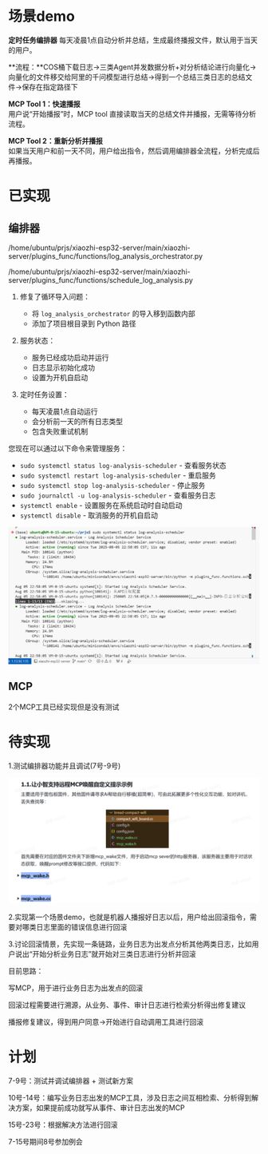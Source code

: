 # 场景demo

**定时任务编排器**
每天凌晨1点自动分析并总结，生成最终播报文件，默认用于当天的用户。

**流程：**COS桶下载日志->三类Agent并发数据分析+对分析结论进行向量化->向量化的文件移交给阿里的千问模型进行总结->得到一个总结三类日志的总结文件->保存在指定路径下

**MCP Tool 1：快速播报**  
用户说“开始播报”时，MCP tool 直接读取当天的总结文件并播报，无需等待分析流程。

**MCP Tool 2：重新分析并播报**  
如果当天用户和前一天不同，用户给出指令，然后调用编排器全流程，分析完成后再播报。



# 已实现

## 编排器

/home/ubuntu/prjs/xiaozhi-esp32-server/main/xiaozhi-server/plugins_func/functions/log_analysis_orchestrator.py

/home/ubuntu/prjs/xiaozhi-esp32-server/main/xiaozhi-server/plugins_func/functions/schedule_log_analysis.py

1. 修复了循环导入问题：
   - 将 `log_analysis_orchestrator` 的导入移到函数内部
   - 添加了项目根目录到 Python 路径

2. 服务状态：
   - 服务已经成功启动并运行
   - 日志显示初始化成功
   - 设置为开机自启动

3. 定时任务设置：
   - 每天凌晨1点自动运行
   - 会分析前一天的所有日志类型
   - 包含失败重试机制

您现在可以通过以下命令来管理服务：
- `sudo systemctl status log-analysis-scheduler` - 查看服务状态
- `sudo systemctl restart log-analysis-scheduler` - 重启服务
- `sudo systemctl stop log-analysis-scheduler` - 停止服务
- `sudo journalctl -u log-analysis-scheduler` - 查看服务日志
- `systemctl enable` - 设置服务在系统启动时自动启动
- `systemctl disable` - 取消服务的开机自启动

![image-20250805230417757](./8%E6%9C%885%E6%97%A5%E8%AE%B0%E5%BD%95.assets/image-20250805230417757-1754406258660-1.png)

## MCP

2个MCP工具已经实现但是没有测试



# 待实现

1.测试编排器功能并且调试(7号-9号)

![66f7d8cf13d8a103e4a44bf18766542c](./8%E6%9C%885%E6%97%A5%E8%AE%B0%E5%BD%95.assets/66f7d8cf13d8a103e4a44bf18766542c-1754480764105-2.png)



2.实现第一个场景demo，也就是机器人播报好日志以后，用户给出回滚指令，需要对哪类日志里面的错误信息进行回滚

3.讨论回滚情景，先实现一条链路，业务日志为出发点分析其他两类日志，比如用户说出“开始分析业务日志”就开始对三类日志进行分析并回滚

目前思路：

写MCP，用于进行业务日志为出发点的回滚

回滚过程需要进行溯源，从业务、事件、审计日志进行检索分析得出修复建议

播报修复建议，得到用户同意->开始进行自动调用工具进行回滚



# 计划

7-9号：测试并调试编排器 + 测试新方案

10号-14号：编写业务日志出发的MCP工具，涉及日志之间互相检索、分析得到解决方案，如果提前成功就写从事件、审计日志出发的MCP

15号-23号：根据解决方法进行回滚

7-15号期间8号参加例会